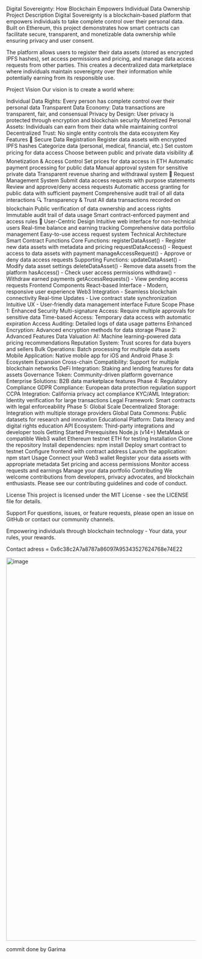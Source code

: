 Digital Sovereignty: How Blockchain Empowers Individual Data Ownership
Project Description
Digital Sovereignty is a blockchain-based platform that empowers individuals to take complete control over their personal data. Built on Ethereum, this project demonstrates how smart contracts can facilitate secure, transparent, and monetizable data ownership while ensuring privacy and user consent.

The platform allows users to register their data assets (stored as encrypted IPFS hashes), set access permissions and pricing, and manage data access requests from other parties. This creates a decentralized data marketplace where individuals maintain sovereignty over their information while potentially earning from its responsible use.

Project Vision
Our vision is to create a world where:

Individual Data Rights: Every person has complete control over their personal data
Transparent Data Economy: Data transactions are transparent, fair, and consensual
Privacy by Design: User privacy is protected through encryption and blockchain security
Monetized Personal Assets: Individuals can earn from their data while maintaining control
Decentralized Trust: No single entity controls the data ecosystem
Key Features
🔐 Secure Data Registration
Register data assets with encrypted IPFS hashes
Categorize data (personal, medical, financial, etc.)
Set custom pricing for data access
Choose between public and private data visibility
💰 Monetization & Access Control
Set prices for data access in ETH
Automatic payment processing for public data
Manual approval system for sensitive private data
Transparent revenue sharing and withdrawal system
🤝 Request Management System
Submit data access requests with purpose statements
Review and approve/deny access requests
Automatic access granting for public data with sufficient payment
Comprehensive audit trail of all data interactions
🔍 Transparency & Trust
All data transactions recorded on blockchain
Public verification of data ownership and access rights
Immutable audit trail of data usage
Smart contract-enforced payment and access rules
👤 User-Centric Design
Intuitive web interface for non-technical users
Real-time balance and earning tracking
Comprehensive data portfolio management
Easy-to-use access request system
Technical Architecture
Smart Contract Functions
Core Functions:
registerDataAsset() - Register new data assets with metadata and pricing
requestDataAccess() - Request access to data assets with payment
manageAccessRequest() - Approve or deny data access requests
Supporting Functions:
updateDataAsset() - Modify data asset settings
deleteDataAsset() - Remove data assets from the platform
hasAccess() - Check user access permissions
withdraw() - Withdraw earned payments
getAccessRequests() - View pending access requests
Frontend Components
React-based Interface - Modern, responsive user experience
Web3 Integration - Seamless blockchain connectivity
Real-time Updates - Live contract state synchronization
Intuitive UX - User-friendly data management interface
Future Scope
Phase 1: Enhanced Security
Multi-signature Access: Require multiple approvals for sensitive data
Time-based Access: Temporary data access with automatic expiration
Access Auditing: Detailed logs of data usage patterns
Enhanced Encryption: Advanced encryption methods for data storage
Phase 2: Advanced Features
Data Valuation AI: Machine learning-powered data pricing recommendations
Reputation System: Trust scores for data buyers and sellers
Bulk Operations: Batch processing for multiple data assets
Mobile Application: Native mobile app for iOS and Android
Phase 3: Ecosystem Expansion
Cross-chain Compatibility: Support for multiple blockchain networks
DeFi Integration: Staking and lending features for data assets
Governance Token: Community-driven platform governance
Enterprise Solutions: B2B data marketplace features
Phase 4: Regulatory Compliance
GDPR Compliance: European data protection regulation support
CCPA Integration: California privacy act compliance
KYC/AML Integration: Identity verification for large transactions
Legal Framework: Smart contracts with legal enforceability
Phase 5: Global Scale
Decentralized Storage: Integration with multiple storage providers
Global Data Commons: Public datasets for research and innovation
Educational Platform: Data literacy and digital rights education
API Ecosystem: Third-party integrations and developer tools
Getting Started
Prerequisites
Node.js (v14+)
MetaMask or compatible Web3 wallet
Ethereum testnet ETH for testing
Installation
Clone the repository
Install dependencies: npm install
Deploy smart contract to testnet
Configure frontend with contract address
Launch the application: npm start
Usage
Connect your Web3 wallet
Register your data assets with appropriate metadata
Set pricing and access permissions
Monitor access requests and earnings
Manage your data portfolio
Contributing
We welcome contributions from developers, privacy advocates, and blockchain enthusiasts. Please see our contributing guidelines and code of conduct.

License
This project is licensed under the MIT License - see the LICENSE file for details.

Support
For questions, issues, or feature requests, please open an issue on GitHub or contact our community channels.

Empowering individuals through blockchain technology - Your data, your rules, your rewards.

Contact adress = 0x6c38c2A7a8787a86097A95343527624768e74E22

<img width="1920" height="1020" alt="image" src="https://github.com/user-attachments/assets/37e063a7-0de2-4182-a307-e30c68f3f1fd" />

commit done by Garima
